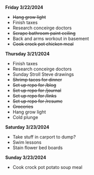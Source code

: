 **Friday 3/22/2024**
* ~~Hang grow light~~
* Finish taxes
* Research conceirge doctors
* ~~Scrape bathroom paint ceiling~~
* Back and arms workout in basement
* ~~Cook crock pot chicken meal~~

**Thursday 3/21/2024**

* Finish taxes
* Research conceirge doctors
* Sunday Stroll Steve drawings
* ~~Shrimp tacos for dinner~~
* ~~Set up repo for /blog~~
* ~~Set up repo for /journal~~
* ~~Set up repo for /links~~
* ~~Set up repo for /resume~~
* ~~Groceries~~
* Hang grow light
* Cold plunge

**Saturday 3/23/2024**
* Take stuff in carport to dump?
* Swim lessons
* Stain flower bed boards

**Sunday 3/23/2024**

* Cook crock pot potato soup meal
